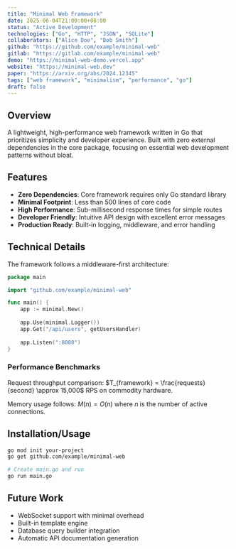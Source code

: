 ```yaml
---
title: "Minimal Web Framework"
date: 2025-06-04T21:00:00+08:00
status: "Active Development"
technologies: ["Go", "HTTP", "JSON", "SQLite"]
collaborators: ["Alice Doe", "Bob Smith"]
github: "https://github.com/example/minimal-web"
gitlab: "https://gitlab.com/example/minimal-web"
demo: "https://minimal-web-demo.vercel.app"
website: "https://minimal-web.dev"
paper: "https://arxiv.org/abs/2024.12345"
tags: ["web framework", "minimalism", "performance", "go"]
draft: false
---
```


## Overview

A lightweight, high-performance web framework written in Go that prioritizes simplicity and developer experience. Built with zero external dependencies in the core package, focusing on essential web development patterns without bloat.

## Features

- **Zero Dependencies**: Core framework requires only Go standard library
- **Minimal Footprint**: Less than 500 lines of core code
- **High Performance**: Sub-millisecond response times for simple routes
- **Developer Friendly**: Intuitive API design with excellent error messages
- **Production Ready**: Built-in logging, middleware, and error handling

## Technical Details

The framework follows a middleware-first architecture:

```go
package main

import "github.com/example/minimal-web"

func main() {
    app := minimal.New()
    
    app.Use(minimal.Logger())
    app.Get("/api/users", getUsersHandler)
    
    app.Listen(":8080")
}
```

### Performance Benchmarks

Request throughput comparison: $T_{framework} = \frac{requests}{second} \approx 15,000$ RPS on commodity hardware.

Memory usage follows: $M(n) = O(n)$ where $n$ is the number of active connections.

## Installation/Usage

```bash
go mod init your-project
go get github.com/example/minimal-web

# Create main.go and run
go run main.go
```

## Future Work

- WebSocket support with minimal overhead
- Built-in template engine
- Database query builder integration
- Automatic API documentation generation
